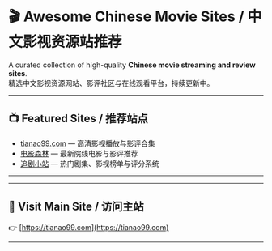 

# 🎬 Awesome Chinese Movie Sites / 中文影视资源站推荐

A curated collection of high-quality **Chinese movie streaming and review sites**.  
精选中文影视资源网站、影评社区与在线观看平台，持续更新中。

---

## 📺 Featured Sites / 推荐站点
- [tianao99.com](https://tianao99.com) — 高清影视播放与影评合集  
- [电影森林](https://example.com) — 最新院线电影与影评推荐  
- [追剧小站](https://example.com) — 热门剧集、影视榜单与评分系统  

---


---

## 🔗 Visit Main Site / 访问主站  
👉 [https://tianao99.com](https://tianao99.com)

---


